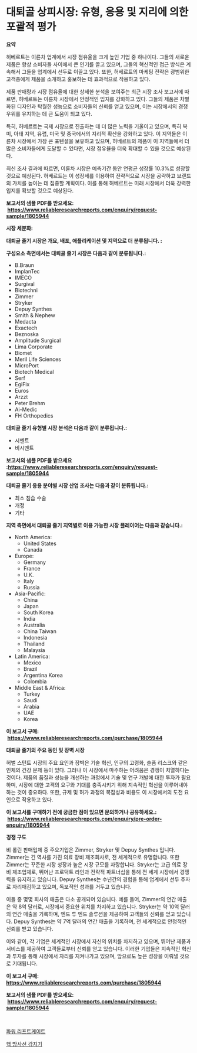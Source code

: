 <p><h1>대퇴골 상피시장: 유형, 응용 및 지리에 의한 포괄적 평가</h1></p><p><strong>요약</strong></p>
<p><p>허베르트는 이륜차 업계에서 시장 점유율을 크게 높인 기업 중 하나이다. 그들의 새로운 제품은 항상 소비자들 사이에서 큰 인기를 끌고 있으며, 그들의 혁신적인 접근 방식은 계속해서 그들을 업계에서 선두로 이끌고 있다. 또한, 허베르트의 마케팅 전략은 광범위한 고객층에게 제품을 소개하고 홍보하는 데 효과적으로 작용하고 있다.</p><p>제품 판매량과 시장 점유율에 대한 상세한 분석을 보여주는 최근 시장 조사 보고서에 따르면, 허베르트는 이륜차 시장에서 안정적인 입지를 강화하고 있다. 그들의 제품은 차별화된 디자인과 탁월한 성능으로 소비자들의 신뢰를 얻고 있으며, 이는 시장에서의 경쟁우위를 유지하는 데 큰 도움이 되고 있다.</p><p>특히, 허베르트는 국제 시장으로 진출하는 데 더 많은 노력을 기울이고 있으며, 특히 북미, 아태 지역, 유럽, 미국 및 중국에서의 지리적 확산을 강화하고 있다. 이 지역들은 이륜차 시장에서 가장 큰 포텐셜을 보유하고 있으며, 허베르트의 제품이 이 지역들에서 더 많은 소비자들에게 도달할 수 있다면, 시장 점유율을 더욱 확대할 수 있을 것으로 예상된다.</p><p>최신 조사 결과에 따르면, 이륜차 시장은 예측기간 동안 연평균 성장률 10.3%로 성장할 것으로 예상된다. 허베르트는 이 성장세를 이용하여 전략적으로 시장을 공략하고 브랜드의 가치를 높이는 데 집중할 계획이다. 이를 통해 허베르트는 미래 시장에서 더욱 강력한 입지를 확보할 것으로 예상된다.</p></p>
<p><strong>보고서의 샘플 PDF를 받으세요: &nbsp;<a href="https://www.reliableresearchreports.com/enquiry/request-sample/1805944">https://www.reliableresearchreports.com/enquiry/request-sample/1805944</a></strong></p>
<p><strong>시장 세분화:</strong></p>
<p><strong> 대퇴골 줄기 시장은 개요, 배포, 애플리케이션 및 지역으로 더 분류됩니다. :</strong></p>
<p><strong>구성요소 측면에서는 대퇴골 줄기 시장은 다음과 같이 분류됩니다.:</strong></p>
<p><ul><li>B.Braun</li><li>ImplanTec</li><li>IMECO</li><li>Surgival</li><li>Biotechni</li><li>Zimmer</li><li>Stryker</li><li>Depuy Synthes</li><li>Smith & Nephew</li><li>Medacta</li><li>Exactech</li><li>Beznoska</li><li>Amplitude Surgical</li><li>Lima Corporate</li><li>Biomet</li><li>Meril Life Sciences</li><li>MicroPort</li><li>Biotech Medical</li><li>Serf</li><li>EgiFix</li><li>Euros</li><li>Arzzt</li><li>Peter Brehm</li><li>Ai-Medic</li><li>FH Orthopedics</li></ul></p>
<p><strong> 대퇴골 줄기 유형별 시장 분석은 다음과 같이 분류됩니다.:</strong></p>
<p><ul><li>시멘트</li><li>비시멘트</li></ul></p>
<p><strong>보고서의 샘플 PDF를 받으세요 :<a href="https://www.reliableresearchreports.com/enquiry/request-sample/1805944">https://www.reliableresearchreports.com/enquiry/request-sample/1805944</a></strong></p>
<p><strong> 대퇴골 줄기 응용 분야별 시장 산업 조사는 다음과 같이 분류됩니다.:</strong></p>
<p><ul><li>최소 침습 수술</li><li>개정</li><li>기타</li></ul></p>
<p><strong>지역 측면에서 대퇴골 줄기 지역별로 이용 가능한 시장 플레이어는 다음과 같습니다.:</strong></p>
<p><ul>
    <li>
        North America:
        <ul>
            <li>United States</li>
            <li>Canada</li>
        </ul>
    </li>
    <li>
        Europe:
        <ul>
            <li>Germany</li>
            <li>France</li>
            <li>U.K.</li>
            <li>Italy</li>
            <li>Russia</li>
        </ul>
    </li>
    <li>
        Asia-Pacific:
        <ul>
            <li>China</li>
            <li>Japan</li>
            <li>South Korea</li>
            <li>India</li>
            <li>Australia</li>
            <li>China Taiwan</li>
            <li>Indonesia</li>
            <li>Thailand</li>
            <li>Malaysia</li>
        </ul>
    </li>
    <li>
        Latin America:
        <ul>
            <li>Mexico</li>
            <li>Brazil</li>
            <li>Argentina Korea</li>
            <li>Colombia</li>
        </ul>
    </li>
    <li>
        Middle East & Africa:
        <ul>
            <li>Turkey</li>
            <li>Saudi</li>
            <li>Arabia</li>
            <li>UAE</li>
            <li>Korea</li>
        </ul>
    </li>
    </ul></p>
<p><strong>이 보고서 구매: &nbsp;<a href="https://www.reliableresearchreports.com/purchase/1805944">https://www.reliableresearchreports.com/purchase/1805944</a></strong></p>
<p><strong>대퇴골 줄기의 주요 동인 및 장벽 시장</strong></p>
<p><p>허벌 스턴트 시장의 주요 요인과 장벽은 기술 혁신, 인구의 고령화, 슬픔 리스크와 같은 인체의 건강 문제 등이 있다. 그러나 이 시장에서 마주하는 어려움은 경쟁이 치열하다는 것이다. 제품의 품질과 성능을 개선하는 과정에서 기술 및 연구 개발에 대한 투자가 필요하며, 시장에 대한 고객의 요구와 기대를 충족시키기 위해 지속적인 혁신을 이루어내야 하는 것이 중요하다. 또한, 규제 및 허가 과정의 복잡성과 비용도 이 시장에서의 도전 요인으로 작용하고 있다.</p></p>
<p><strong>이 보고서를 구매하기 전에 궁금한 점이 있으면 문의하거나 공유하세요.: &nbsp;<a href="https://www.reliableresearchreports.com/enquiry/pre-order-enquiry/1805944">https://www.reliableresearchreports.com/enquiry/pre-order-enquiry/1805944</a></strong></p>
<p><strong>경쟁 구도</strong></p>
<p><p>비 롤린 판매업체 중 주요기업은 Zimmer, Stryker 및 Depuy Synthes 입니다. Zimmer는 긴 역사를 가진 의료 장비 제조회사로, 전 세계적으로 유명합니다. 또한 Zimmer는 꾸준한 시장 성장과 높은 시장 규모를 자랑합니다. Stryker는 고급 의료 장비 제조업체로, 뛰어난 프로덕트 라인과 전략적 파트너십을 통해 전 세계 시장에서 경쟁력을 유지하고 있습니다. Depuy Synthes는 수년간의 경험을 통해 업계에서 선두 주자로 자리매김하고 있으며, 독보적인 성과를 거두고 있습니다.</p><p>이들 중 몇몇 회사의 매출은 다소 공개되어 있습니다. 예를 들어, Zimmer의 연간 매출은 약 8억 달러로, 시장에서 중요한 위치를 차지하고 있습니다. Stryker는 약 10억 달러의 연간 매출을 기록하며, 엔드 투 엔드 솔루션을 제공하여 고객들의 신뢰를 얻고 있습니다. Depuy Synthes는 약 7억 달러의 연간 매출을 기록하며, 전 세계적으로 안정적인 신뢰를 받고 있습니다.</p><p>이와 같이, 각 기업은 세계적인 시장에서 자신의 위치를 차지하고 있으며, 뛰어난 제품과 서비스를 제공하여 고객들로부터 신뢰를 얻고 있습니다. 이러한 기업들은 지속적인 혁신과 투자를 통해 시장에서 자리를 지켜나가고 있으며, 앞으로도 높은 성장을 이뤄낼 것으로 기대됩니다.</p></p>
<p><strong>이 보고서 구매: &nbsp; <a href="https://www.reliableresearchreports.com/purchase/1805944">https://www.reliableresearchreports.com/purchase/1805944</a></strong></p>
<p><strong>보고서의 샘플 PDF를 받으세요: &nbsp;<a href="https://www.reliableresearchreports.com/enquiry/request-sample/1805944">https://www.reliableresearchreports.com/enquiry/request-sample/1805944</a></strong><strong></strong></p>
<p>&nbsp;</p>
<p><p><a href="https://medium.com/@tonyolfson67562023/%ED%8C%8C%EC%9B%8C-%EB%A6%AC%ED%94%84%ED%8A%B8%EA%B2%8C%EC%9D%B4%ED%8A%B8-%EC%8B%9C%EC%9E%A5-%EB%B6%84%EC%84%9D-%EA%B8%80%EB%A1%9C%EB%B2%8C-%EC%82%B0%EC%97%85-%EC%A0%84%EB%A7%9D-%EB%B0%8F-%EC%98%88%EC%B8%A1-2024%EB%85%84%EB%B6%80%ED%84%B0-2031%EB%85%84%EA%B9%8C%EC%A7%80-3196c7fd2330">파워 리프트게이트</a></p><p><a href="https://medium.com/@arthuralety6767836754/%ED%95%B5-%EB%B0%A9%EC%82%AC%EC%84%A0-%EA%B2%80%EC%B6%9C%EA%B8%B0-%EC%8B%9C%EC%9E%A5-%EA%B7%9C%EB%AA%A8%EB%8A%94-%EA%B8%80%EB%A1%9C%EB%B2%8C-%EC%82%B0%EC%97%85%EC%97%90%EC%84%9C-%EC%B5%9C%EC%A0%81%EC%9D%98-%EB%A7%88%EC%BC%80%ED%8C%85-%EC%B1%84%EB%84%90%EC%9D%84-%EB%B3%B4%EC%97%AC%EC%A4%8D%EB%8B%88%EB%8B%A4-e997e863afe4">핵 방사선 감지기</a></p></p>